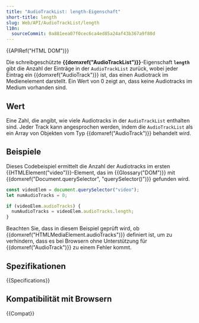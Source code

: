 ```yaml
---
title: "AudioTrackList: length-Eigenschaft"
short-title: length
slug: Web/API/AudioTrackList/length
l10n:
  sourceCommit: 0a881eea07f0cec6ca4ed85a24af43b367a9f80d
---
```


{{APIRef("HTML DOM")}}

Die schreibgeschützte **{{domxref("AudioTrackList")}}**-Eigenschaft **`length`** gibt die Anzahl der Einträge in der `AudioTrackList` zurück, wobei jeder Eintrag ein {{domxref("AudioTrack")}} ist, das einen Audiotrack im Medienelement darstellt. Ein Wert von 0 zeigt an, dass keine Audiotracks im Medium vorhanden sind.

## Wert

Eine Zahl, die angibt, wie viele Audiotracks in der `AudioTrackList` enthalten sind. Jeder Track kann angesprochen werden, indem die `AudioTrackList` als ein Array von Objekten vom Typ {{domxref("AudioTrack")}} behandelt wird.

## Beispiele

Dieses Codebeispiel ermittelt die Anzahl der Audiotracks im ersten {{HTMLElement("video")}}-Element, das im {{Glossary("DOM")}} mit {{domxref("Document.querySelector", "querySelector()")}} gefunden wird.

```js
const videoElem = document.querySelector("video");
let numAudioTracks = 0;

if (videoElem.audioTracks) {
  numAudioTracks = videoElem.audioTracks.length;
}
```

Beachten Sie, dass in diesem Beispiel geprüft wird, ob {{domxref("HTMLMediaElement.audioTracks")}} definiert ist, um zu verhindern, dass es bei Browsern ohne Unterstützung für {{domxref("AudioTrack")}} zu einem Fehler kommt.

## Spezifikationen

{{Specifications}}

## Kompatibilität mit Browsern

{{Compat}}

